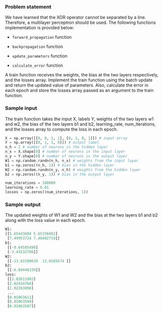 ### Problem statement

We have learned that the XOR operator cannot be separated by a line. Therefore, a multilayer perceptron should be used. The following functions implementation is provided below:

* `forward_propagation` function

* `backpropagation` function

* `update_parameters` function

* `calculate_error` function

A train function receives the weights, the bias at the two layers respectively, and the losses array. Implement the train function using the batch update and return the updated value of parameters. Also, calculate the error in each epoch and store the losses array passed as an argument to the train function.

### Sample input

The train function takes the input X, labels Y, weights of the two layers w1 and w2, the bias of the two layers b1 and b2, learning_rate, num_iterations, and the losses array to compute the loss in each epoch.


```py
X = np.array([[0, 0, 1, 1], [0, 1, 0, 1]]) # input array
Y = np.array([[0, 1, 1, 0]]) # output label
n_h = 2 # number of neurons in the hidden layer
n_x = X.shape[0] # number of neurons in the input layer
n_y = Y.shape[0] # number of neurons in the output layer
W1 = np.random.randn(n_h, n_x) # weights from the input layer
b1 = np.zeros((n_h, 1)) # bias in the hidden layer
W2 = np.random.randn(n_y, n_h) # weights from the hidden layer
b2 = np.zeros((n_y, 1)) # bias in the output layer

num_iterations = 100000
learning_rate = 0.01
losses = np.zeros((num_iterations, 1))
```

### Sample output

The updated weights of W1 and W2 and the bias at the two layers b1 and b2 along with the loss value in each epoch.

```py
W1:
[[5.65443604 5.65156882]
 [7.49953724 7.48402719]]
b1:
 [[-8.64595499]
 [-3.43532706]]
W2:
 [[-13.81590639  13.0105674 ]]
b2:
 [[-6.09446339]]
loss:
 [[2.82611902]
 [2.82434768]
 [2.82263898]
 ...
 [0.01063611]
 [0.01063599]
 [0.01063587]]
```
